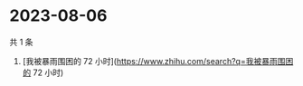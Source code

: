 # 2023-08-06

共 1 条

<!-- BEGIN -->
<!-- 最后更新时间 Sun Aug 06 2023 02:07:45 GMT+0800 (China Standard Time) -->

1. [我被暴雨围困的 72 小时](https://www.zhihu.com/search?q=我被暴雨围困的 72
   小时)

<!-- END -->
